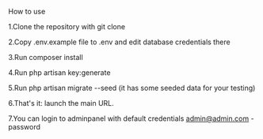 How to use

1.Clone the repository with git clone

2.Copy .env.example file to .env and edit database credentials there

3.Run composer install

4.Run php artisan key:generate

5.Run php artisan migrate --seed (it has some seeded data for your testing)

6.That's it: launch the main URL.

7.You can login to adminpanel with default credentials admin@admin.com - password

